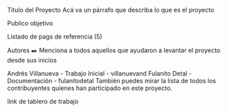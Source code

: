 Título del Proyecto Acá va un párrafo que describa lo que es el proyecto

Publico objetivo 

Listado de pags de referencia (5)


Autores ✒️ Menciona a todos aquellos que ayudaron a levantar el proyecto desde sus inicios

Andrés Villanueva - Trabajo Inicial - villanuevand Fulanito Detal - Documentación - fulanitodetal También puedes mirar la lista de todos los contribuyentes quíenes han participado en este proyecto.

link de tablero de trabajo
